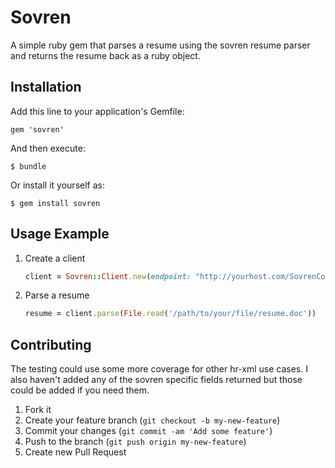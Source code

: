 # Sovren

A simple ruby gem that parses a resume using the sovren resume parser and returns the resume back as a ruby object.

## Installation

Add this line to your application's Gemfile:

    gem 'sovren'

And then execute:

    $ bundle

Or install it yourself as:

    $ gem install sovren

## Usage Example

1. Create a client

    ```ruby
    client = Sovren::Client.new(endpoint: "http://yourhost.com/SovrenConvertAndParse/ConvertAndParse.asmx?WSDL", username: "http basic username (optional)", password: "http basic password (optional)")
    ```

2. Parse a resume

    ```ruby
    resume = client.parse(File.read('/path/to/your/file/resume.doc'))
    ```

## Contributing

The testing could use some more coverage for other hr-xml use cases.  I also haven't added any of the sovren specific fields returned but those could be added if you need them.

1. Fork it
2. Create your feature branch (`git checkout -b my-new-feature`)
3. Commit your changes (`git commit -am 'Add some feature'`)
4. Push to the branch (`git push origin my-new-feature`)
5. Create new Pull Request
